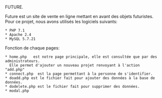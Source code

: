 FUTURE.

Future est un site de vente en ligne mettant en avant des objets futuristes. Pour ce projet, nous avons utilisés les logiciels suivants: 

	* PHP 7.1
	* Apache 2.4
  	* MySQL 5.7.21


Fonction de chaque pages:

	* home.php   est notre page principale, elle est consultée que par des administrateurs. 
	  Elle permet d'ajouter un nouveau projet renvoyant à l'action "add.php" 
	* connect.php  est la page permettant à la personne de s'identifier.
	* doadd.php est le fichier fait pour ajouter des données à la base de données.
	* dodelete.php est le fichier fait pour supprimer des données.
	* modal.php 

